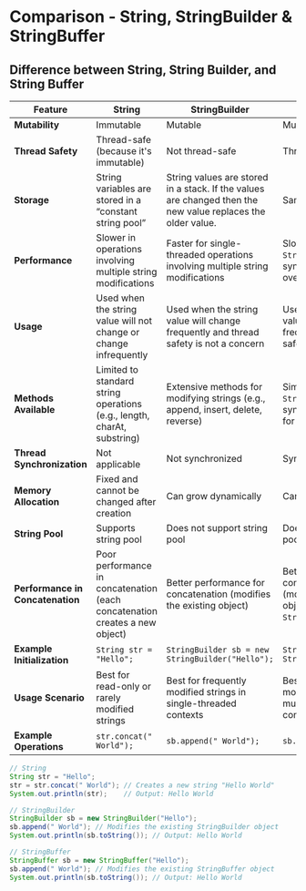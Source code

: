 # Comparison - String, StringBuilder & StringBuffer

## **Difference between String, String Builder, and String Buffer**

<table data-full-width="true"><thead><tr><th width="178">Feature</th><th>String</th><th>StringBuilder</th><th>StringBuffer</th></tr></thead><tbody><tr><td><strong>Mutability</strong></td><td>Immutable</td><td>Mutable</td><td>Mutable</td></tr><tr><td><strong>Thread Safety</strong></td><td>Thread-safe (because it's immutable)</td><td>Not thread-safe</td><td>Thread-safe</td></tr><tr><td><strong>Storage</strong></td><td>String variables are stored in a “constant string pool”</td><td>String values are stored in a stack. If the values are changed then the new value replaces the older value.</td><td>Same as StringBuilder</td></tr><tr><td><strong>Performance</strong></td><td>Slower in operations involving multiple string modifications</td><td>Faster for single-threaded operations involving multiple string modifications</td><td>Slower than <code>StringBuilder</code> due to synchronization overhead</td></tr><tr><td><strong>Usage</strong></td><td>Used when the string value will not change or change infrequently</td><td>Used when the string value will change frequently and thread safety is not a concern</td><td>Used when the string value will change frequently and thread safety is a concern</td></tr><tr><td><strong>Methods Available</strong></td><td>Limited to standard string operations (e.g., length, charAt, substring)</td><td>Extensive methods for modifying strings (e.g., append, insert, delete, reverse)</td><td>Similar to <code>StringBuilder</code> with synchronized methods for thread safety</td></tr><tr><td><strong>Thread Synchronization</strong></td><td>Not applicable</td><td>Not synchronized</td><td>Synchronized methods</td></tr><tr><td><strong>Memory Allocation</strong></td><td>Fixed and cannot be changed after creation</td><td>Can grow dynamically</td><td>Can grow dynamically</td></tr><tr><td><strong>String Pool</strong></td><td>Supports string pool</td><td>Does not support string pool</td><td>Does not support string pool</td></tr><tr><td><strong>Performance in Concatenation</strong></td><td>Poor performance in concatenation (each concatenation creates a new object)</td><td>Better performance for concatenation (modifies the existing object)</td><td>Better performance for concatenation (modifies the existing object, but slower than <code>StringBuilder</code>)</td></tr><tr><td><strong>Example Initialization</strong></td><td><code>String str = "Hello";</code></td><td><code>StringBuilder sb = new StringBuilder("Hello");</code></td><td><code>StringBuffer sb = new StringBuffer("Hello");</code></td></tr><tr><td><strong>Usage Scenario</strong></td><td>Best for read-only or rarely modified strings</td><td>Best for frequently modified strings in single-threaded contexts</td><td>Best for frequently modified strings in multi-threaded contexts</td></tr><tr><td><strong>Example Operations</strong></td><td><code>str.concat(" World");</code></td><td><code>sb.append(" World");</code></td><td><code>sb.append(" World");</code></td></tr></tbody></table>

```java
// String
String str = "Hello";
str = str.concat(" World"); // Creates a new string "Hello World"
System.out.println(str);    // Output: Hello World

// StringBuilder
StringBuilder sb = new StringBuilder("Hello");
sb.append(" World"); // Modifies the existing StringBuilder object
System.out.println(sb.toString()); // Output: Hello World

// StringBuffer
StringBuffer sb = new StringBuffer("Hello");
sb.append(" World"); // Modifies the existing StringBuffer object
System.out.println(sb.toString()); // Output: Hello World 
```

